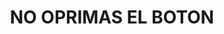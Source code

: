 <!DOCTYPE html>
<html lang="en">
<head>
    <meta charset="UTF-8">
    <meta http-equiv="X-UA-Compatible" content="IE=edge">
    <meta name="viewport" content="width=device-width, initial-scale=1.0">
    <title> NO </title>
</head>
<body>
    <center><h1>NO OPRIMAS EL BOTON</h1></center>
 <center><img src="https://www.merceriabotton.es/18013-thickbox_default/boton-clasico-colores-4-agujeros.jpg" alt=""></center>
</body>
</html>
